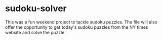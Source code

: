 # sudoku-solver

This was a fun weekend project to tackle sudoku puzzles. The file will also offer the opportunity to get today's sudoku puzzles from the NY times website and solve the puzzle.
